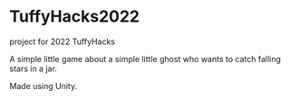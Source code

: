 # TuffyHacks2022
project for 2022 TuffyHacks


A simple little game about a simple little ghost who wants to catch falling stars in a jar. 

Made using Unity.
